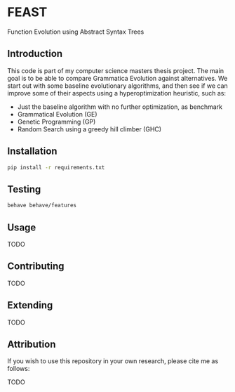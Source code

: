 # FEAST
Function Evolution using Abstract Syntax Trees

## Introduction
This code is part of my computer science masters thesis project. The main goal is to be able to compare Grammatica Evolution against alternatives. We start out with some baseline evolutionary algorithms, and then see if we can improve some of their aspects using a hyperoptimization heuristic, such as:
* Just the baseline algorithm with no further optimization, as benchmark
* Grammatical Evolution (GE)
* Genetic Programming (GP)
* Random Search using a greedy hill climber (GHC)

## Installation

```bash
pip install -r requirements.txt
```

## Testing

```bash
behave behave/features
```

## Usage
TODO

## Contributing
TODO

## Extending
TODO

## Attribution
If you wish to use this repository in your own research, please cite me as follows:

TODO

 